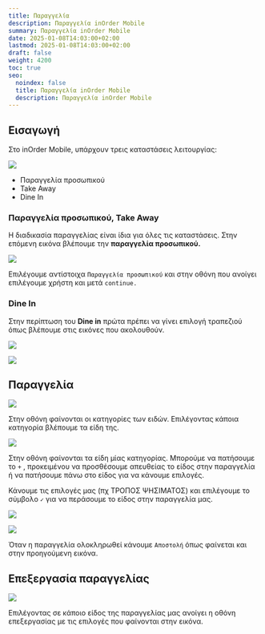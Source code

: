 ```yaml
---
title: Παραγγελία
description: Παραγγελία inOrder Mobile
summary: Παραγγελία inOrder Mobile
date: 2025-01-08T14:03:00+02:00
lastmod: 2025-01-08T14:03:00+02:00
draft: false
weight: 4200
toc: true
seo:
  noindex: false
  title: Παραγγελία inOrder Mobile
  description: Παραγγελία inOrder Mobile
---
```

## Εισαγωγή

Στο inOrder Mobile, υπάρχουν τρεις καταστάσεις λειτουργίας:

<div class="grid gap-4 sm:grid-cols-2 items-end">
    <div class="col-span-1">
        <div>

![](/images/mobile-login-03.jpg)

  </div>
    </div>
    <div class="col-span-1">
        <div>
        <ul>

  <li>Παραγγελία προσωπικού</li>

  <li>Take Away</li>

  <li>Dine In</li>

</ul>
        </div>
    </div>
</div>

### Παραγγελία προσωπικού, Take Away

Η διαδικασία παραγγελίας είναι ίδια για όλες τις καταστάσεις. Στην επόμενη εικόνα βλέπουμε την **παραγγελία προσωπικού.**

<div class="grid gap-4 sm:grid-cols-2 items-end">
    <div class="col-span-1">
        <div>

![](/images/mobile-oder-001.jpg)

   </div>
    </div>
    <div class="col-span-1">
        <p>
        Επιλέγουμε αντίστοιχα <code>Παραγγελία προσωπικού</code> και στην οθόνη που ανοίγει επιλέγουμε χρήστη και μετά <code>continue.</code>
        </p>
    </div>
</div>

### Dine In

Στην περίπτωση του **Dine in** πρώτα πρέπει να γίνει επιλογή τραπεζιού όπως βλέπουμε στις εικόνες που ακολουθούν.

<div class="grid gap-4 sm:grid-cols-2 items-end">
    <div class="col-span-1">
        <div>

![](/images/c-007.jpg)

   </div>
    </div>
    <div class="col-span-1">
        <div>

![](/images/c-008.jpg)

</div>
    </div>

</div>

## Παραγγελία

<div class="grid gap-4 sm:grid-cols-2 items-end">
    <div class="col-span-1">
        <div>

![](/images/mobile-categories.jpg)

</div>
    </div>
    <div class="col-span-1">
        <p>
           Στην οθόνη φαίνονται οι κατηγορίες των ειδών. Επιλέγοντας κάποια κατηγορία βλέπουμε τα είδη της.
        </p>
    </div>
</div>

<div class="grid gap-4 sm:grid-cols-2 items-end">
    <div class="col-span-1">
        <div>

![](/images/mobile-items-001.jpg)

</div>
    </div>
    <div class="col-span-1">
        <p>
           Στην οθόνη φαίνονται τα είδη μίας κατηγορίας. Μπορούμε να πατήσουμε το <code>+</code> , προκειμένου να προσθέσουμε απευθείας το είδος στην παραγγελία ή να πατήσουμε πάνω στο είδος για να κάνουμε επιλογές.
        </p>
    </div>
</div>

<p>

Κάνουμε τις επιλογές μας (πχ ΤΡΟΠΟΣ ΨΗΣΙΜΑΤΟΣ) και επιλέγουμε το σύμβολο <code>✓</code> για να περάσουμε το είδος στην παραγγελία μας.</p>

<div class="grid gap-4 sm:grid-cols-2 items-end">

<div class="col-span-1">

<div>

![](/images/mobile-item-001.jpg)

</div>

</div>

<div class="col-span-1">

![](/images/mobile-items-in-order.jpg)

</div>

</div>

Όταν η παραγγελία ολοκληρωθεί κάνουμε `Αποστολή` όπως φαίνεται και στην προηγούμενη εικόνα.



## Επεξεργασία παραγγελίας

<div class="grid gap-4 sm:grid-cols-2 items-end">
    <div class="col-span-1">
        <div>

![](/images/mobile-order-edit.jpg)

  </div>
    </div>
    <div class="col-span-1">
        <p>
   Επιλέγοντας σε κάποιο είδος της παραγγελίας μας ανοίγει η οθόνη επεξεργασίας με τις επιλογές που φαίνονται στην εικόνα.
        </p>
    </div>
</div>
